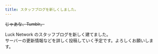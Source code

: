 ```yaml
---
title: スタッフブログを新しくしました。
---
```


~~じゃあな、Tumblr。~~

Luck Network のスタッフブログを新しく建てました。  
サーバーの更新情報などを詳しく投稿していく予定です。よろしくお願いします。
